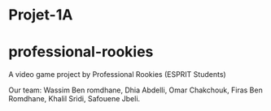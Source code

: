 # Projet-1A
# professional-rookies
A video game project by Professional Rookies (ESPRIT Students)

Our team:
  Wassim Ben romdhane, 
  Dhia Abdelli, 
  Omar Chakchouk, 
  Firas Ben Romdhane, 
  Khalil Sridi, 
  Safouene Jbeli.
